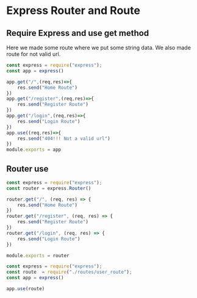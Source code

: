 # Express Router and Route
## Require Express and use get method

Here we made some route where we put some string data. We also made route for not valid url.
```javascript
const express = require("express");
const app = express()

app.get("/",(req,res)=>{
    res.send("Home Route")
})
app.get("/register",(req,res)=>{
    res.send("Register Route")
})
app.get("/login",(req,res)=>{
    res.send("Login Route")
})
app.use((req,res)=>{
    res.send("404!!! Not a valid url")
})
module.exports = app
```

## Router use
```javascript
const express = require("express");
const router = express.Router()

router.get("/", (req, res) => {
    res.send("Home Route")
})
router.get("/register", (req, res) => {
    res.send("Register Route")
})
router.get("/login", (req, res) => {
    res.send("Login Route")
})

module.exports = router
```
```javascript
const express = require("express");
const route  = require("./routes/user_route");
const app = express()

app.use(route)
```